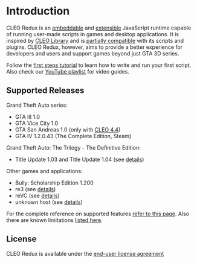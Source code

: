 # Introduction

CLEO Redux is an [embeddable](./embedding.md) and [extensible](./using-sdk.md) JavaScript runtime capable of running user-made scripts in games and desktop applications. It is inspired by [CLEO Library](https://cleo.li/) and is [partially compatible](./relation-to-cleo-library.md) with its scripts and plugins. CLEO Redux, however, aims to provide a better experience for developers and users and support games beyond just GTA 3D series.

Follow the [first steps tutorial](./first-steps.md) to learn how to write and run your first script. Also check our [YouTube playlist](https://www.youtube.com/playlist?list=PLNxQuEFtVkeizoLEQiok7qzr1f0mcwfFb) for video guides.

## Supported Releases

Grand Theft Auto series:

- GTA III 1.0
- GTA Vice City 1.0
- GTA San Andreas 1.0 (only with [CLEO 4.4](https://github.com/cleolibrary/CLEO4))
- GTA IV 1.2.0.43 (The Complete Edition, Steam)

Grand Theft Auto: The Trilogy - The Definitive Edition:

- Title Update 1.03 and Title Update 1.04 (see [details](./the-definitive-edition-faq.md))

Other games and applications:

- Bully: Scholarship Edition 1.200
- re3 (see [details](./troubleshooting.md#cleo-does-not-work-with-re3-or-revc))
- reVC (see [details](./troubleshooting.md#cleo-does-not-work-with-re3-or-revc))
- unknown host (see [details](./embedding.md))

For the complete reference on supported features [refer to this page](https://github.com/cleolibrary/CLEO-Redux/wiki/Feature-Support-Matrix). Also there are known limitations [listed here](unsupported.md).

## License

CLEO Redux is available under the [end-user license agreement](https://re.cleo.li/LICENSE.txt)
